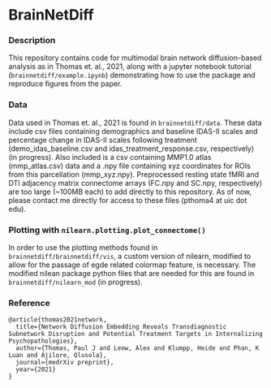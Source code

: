 # BrainNetDiff
### Description
This repository contains code for multimodal brain network diffusion-based analysis as in Thomas et. al., 2021, along with a jupyter notebook tutorial (`brainnetdiff/example.ipynb`) demonstrating how to use the package and reproduce figures from the paper. 

### Data
Data used in Thomas et. al., 2021 is found in `brainnetdiff/data`. These data include csv files containing demographics and baseline IDAS-II scales and percentage change in IDAS-II scales following treatment (demo_idas_baseline.csv and idas_treatment_response.csv, respectively) (in progress). Also included is a csv containing MMP1.0 atlas (mmp_atlas.csv) data and a .npy file containing xyz coordinates for ROIs from this parcellation (mmp_xyz.npy). Preprocessed resting state fMRI and DTI adjacency matrix connectome arrays (FC.npy and SC.npy, respectively) are too large (~100MB each) to add directly to this repository. As of now, please contact me directly for access to these files (pthoma4 at uic dot edu). 

### Plotting with `nilearn.plotting.plot_connectome()`
In order to use the plotting methods found in `brainnetdiff/brainnetdiff/vis`, a custom version of nilearn, modified to allow for the passage of egde related colormap feature, is necessary. The modified nilean package python files that are needed for this are found in `brainnetdiff/nilearn_mod` (in progress). 

### Reference
```
@article{thomas2021network,
  title={Network Diffusion Embedding Reveals Transdiagnostic Subnetwork Disruption and Potential Treatment Targets in Internalizing Psychopathologies},
  author={Thomas, Paul J and Leow, Alex and Klumpp, Heide and Phan, K Luan and Ajilore, Olusola},
  journal={medrXiv preprint},
  year={2021}
}
```
